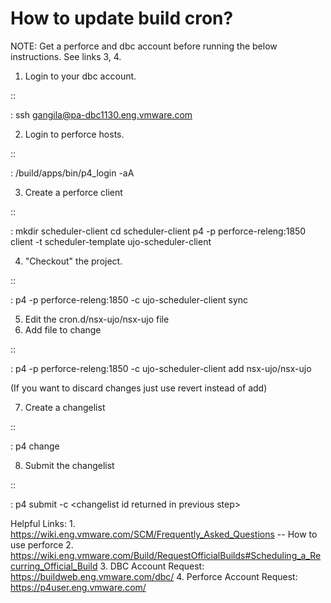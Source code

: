 How to update build cron?
=========================

NOTE: Get a perforce and dbc account before running the below
instructions. See links 3, 4.

1.  Login to your dbc account.

::

:   ssh <gangila@pa-dbc1130.eng.vmware.com>

2.  Login to perforce hosts.

::

:   /build/apps/bin/p4\_login -aA

3.  Create a perforce client

::

:   mkdir scheduler-client cd scheduler-client p4 -p
    perforce-releng:1850 client -t scheduler-template
    ujo-scheduler-client

4.  "Checkout" the project.

::

:   p4 -p perforce-releng:1850 -c ujo-scheduler-client sync

5.  Edit the cron.d/nsx-ujo/nsx-ujo file
6.  Add file to change

::

:   p4 -p perforce-releng:1850 -c ujo-scheduler-client add
    nsx-ujo/nsx-ujo

(If you want to discard changes just use revert instead of add)

7.  Create a changelist

::

:   p4 change

8.  Submit the changelist

::

:   p4 submit -c &lt;changelist id returned in previous step&gt;

Helpful Links: 
1.
<https://wiki.eng.vmware.com/SCM/Frequently_Asked_Questions> 
-- How to use perforce 
2.
<https://wiki.eng.vmware.com/Build/RequestOfficialBuilds#Scheduling_a_Recurring_Official_Build>
3. DBC Account Request: <https://buildweb.eng.vmware.com/dbc/> 
4. Perforce Account Request: <https://p4user.eng.vmware.com/>
